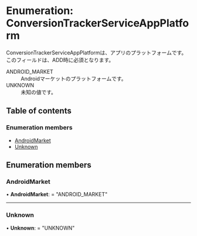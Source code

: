 # Enumeration: ConversionTrackerServiceAppPlatform


<div lang=\"ja\">ConversionTrackerServiceAppPlatformは、アプリのプラットフォームです。<br> このフィールドは、ADD時に必須となります。</div>  <dl class=term>   <dt class=\"term__item\">ANDROID_MARKET</dt>   <dd class=\"term__desc\"><span lang=\"ja\">Androidマーケットのプラットフォームです。</span></dd>   <dt class=\"term__item\">UNKNOWN</dt>   <dd class=\"term__desc\"><span lang=\"ja\">未知の値です。</span></dd> </dl>

## Table of contents

### Enumeration members

- [AndroidMarket](conversiontrackerserviceappplatform.md#androidmarket)
- [Unknown](conversiontrackerserviceappplatform.md#unknown)

## Enumeration members

### AndroidMarket

• **AndroidMarket**: = "ANDROID\_MARKET"

___

### Unknown

• **Unknown**: = "UNKNOWN"

